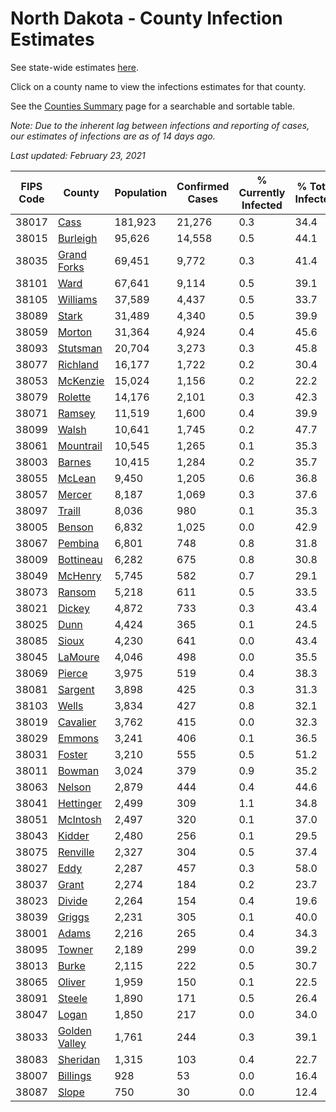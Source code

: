 # North Dakota - County Infection Estimates

See state-wide estimates [here](/infections/us-nd).

Click on a county name to view the infections estimates for that county.

See the [Counties Summary](/infections/summary-counties) page for a searchable and sortable table.

*Note: Due to the inherent lag between infections and reporting of cases, our estimates of infections are as of 14 days ago.*

*Last updated: February 23, 2021*

|   FIPS Code |                         County |   Population |   Confirmed Cases |   % Currently Infected |   % Total Infected |
|-------------|--------------------------------|--------------|-------------------|------------------------|--------------------|
|       38017 |                   [Cass](cass) |      181,923 |            21,276 |                    0.3 |               34.4 |
|       38015 |           [Burleigh](burleigh) |       95,626 |            14,558 |                    0.5 |               44.1 |
|       38035 |     [Grand Forks](grand-forks) |       69,451 |             9,772 |                    0.3 |               41.4 |
|       38101 |                   [Ward](ward) |       67,641 |             9,114 |                    0.5 |               39.1 |
|       38105 |           [Williams](williams) |       37,589 |             4,437 |                    0.5 |               33.7 |
|       38089 |                 [Stark](stark) |       31,489 |             4,340 |                    0.5 |               39.9 |
|       38059 |               [Morton](morton) |       31,364 |             4,924 |                    0.4 |               45.6 |
|       38093 |           [Stutsman](stutsman) |       20,704 |             3,273 |                    0.3 |               45.8 |
|       38077 |           [Richland](richland) |       16,177 |             1,722 |                    0.2 |               30.4 |
|       38053 |           [McKenzie](mckenzie) |       15,024 |             1,156 |                    0.2 |               22.2 |
|       38079 |             [Rolette](rolette) |       14,176 |             2,101 |                    0.3 |               42.3 |
|       38071 |               [Ramsey](ramsey) |       11,519 |             1,600 |                    0.4 |               39.9 |
|       38099 |                 [Walsh](walsh) |       10,641 |             1,745 |                    0.2 |               47.7 |
|       38061 |         [Mountrail](mountrail) |       10,545 |             1,265 |                    0.1 |               35.3 |
|       38003 |               [Barnes](barnes) |       10,415 |             1,284 |                    0.2 |               35.7 |
|       38055 |               [McLean](mclean) |        9,450 |             1,205 |                    0.6 |               36.8 |
|       38057 |               [Mercer](mercer) |        8,187 |             1,069 |                    0.3 |               37.6 |
|       38097 |               [Traill](traill) |        8,036 |               980 |                    0.1 |               35.3 |
|       38005 |               [Benson](benson) |        6,832 |             1,025 |                    0.0 |               42.9 |
|       38067 |             [Pembina](pembina) |        6,801 |               748 |                    0.8 |               31.8 |
|       38009 |         [Bottineau](bottineau) |        6,282 |               675 |                    0.8 |               30.8 |
|       38049 |             [McHenry](mchenry) |        5,745 |               582 |                    0.7 |               29.1 |
|       38073 |               [Ransom](ransom) |        5,218 |               611 |                    0.5 |               33.5 |
|       38021 |               [Dickey](dickey) |        4,872 |               733 |                    0.3 |               43.4 |
|       38025 |                   [Dunn](dunn) |        4,424 |               365 |                    0.1 |               24.5 |
|       38085 |                 [Sioux](sioux) |        4,230 |               641 |                    0.0 |               43.4 |
|       38045 |             [LaMoure](lamoure) |        4,046 |               498 |                    0.0 |               35.5 |
|       38069 |               [Pierce](pierce) |        3,975 |               519 |                    0.4 |               38.3 |
|       38081 |             [Sargent](sargent) |        3,898 |               425 |                    0.3 |               31.3 |
|       38103 |                 [Wells](wells) |        3,834 |               427 |                    0.8 |               32.1 |
|       38019 |           [Cavalier](cavalier) |        3,762 |               415 |                    0.0 |               32.3 |
|       38029 |               [Emmons](emmons) |        3,241 |               406 |                    0.1 |               36.5 |
|       38031 |               [Foster](foster) |        3,210 |               555 |                    0.5 |               51.2 |
|       38011 |               [Bowman](bowman) |        3,024 |               379 |                    0.9 |               35.2 |
|       38063 |               [Nelson](nelson) |        2,879 |               444 |                    0.4 |               44.6 |
|       38041 |         [Hettinger](hettinger) |        2,499 |               309 |                    1.1 |               34.8 |
|       38051 |           [McIntosh](mcintosh) |        2,497 |               320 |                    0.1 |               37.0 |
|       38043 |               [Kidder](kidder) |        2,480 |               256 |                    0.1 |               29.5 |
|       38075 |           [Renville](renville) |        2,327 |               304 |                    0.5 |               37.4 |
|       38027 |                   [Eddy](eddy) |        2,287 |               457 |                    0.3 |               58.0 |
|       38037 |                 [Grant](grant) |        2,274 |               184 |                    0.2 |               23.7 |
|       38023 |               [Divide](divide) |        2,264 |               154 |                    0.4 |               19.6 |
|       38039 |               [Griggs](griggs) |        2,231 |               305 |                    0.1 |               40.0 |
|       38001 |                 [Adams](adams) |        2,216 |               265 |                    0.4 |               34.3 |
|       38095 |               [Towner](towner) |        2,189 |               299 |                    0.0 |               39.2 |
|       38013 |                 [Burke](burke) |        2,115 |               222 |                    0.5 |               30.7 |
|       38065 |               [Oliver](oliver) |        1,959 |               150 |                    0.1 |               22.5 |
|       38091 |               [Steele](steele) |        1,890 |               171 |                    0.5 |               26.4 |
|       38047 |                 [Logan](logan) |        1,850 |               217 |                    0.0 |               34.0 |
|       38033 | [Golden Valley](golden-valley) |        1,761 |               244 |                    0.3 |               39.1 |
|       38083 |           [Sheridan](sheridan) |        1,315 |               103 |                    0.4 |               22.7 |
|       38007 |           [Billings](billings) |          928 |                53 |                    0.0 |               16.4 |
|       38087 |                 [Slope](slope) |          750 |                30 |                    0.0 |               12.4 |